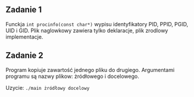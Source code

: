 ## Zadanie 1

Funckja `int procinfo(const char*)` wypisu identyfikatory PID, PPID, PGID, UID i GID. Plik naglowkowy zawiera tylko deklaracje, plik zrodlowy implementacje.

## Zadanie 2

Program kopiuje zawartość jednego pliku do drugiego. Argumentami programu są nazwy plikow: żródłowego i docelowego.

Uzycie: `./main żródłowy docelowy`
